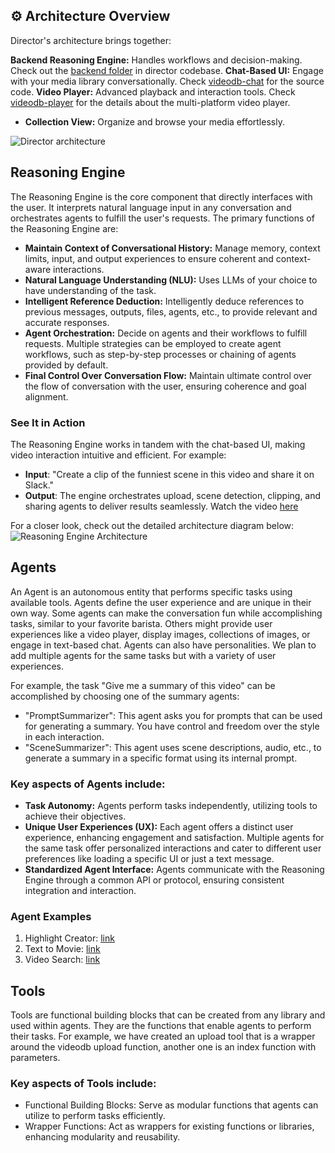 ## ⚙️ Architecture Overview
Director's architecture brings together:

**Backend Reasoning Engine:** Handles workflows and decision-making. Check out the <a href="https://github.com/video-db/Director/tree/main/backend" target="_blank" rel="noopener noreferrer">backend folder</a> in director codebase. 
**Chat-Based UI:** Engage with your media library conversationally. Check <a href="https://github.com/video-db/videodb-chat" target="_blank" rel="noopener noreferrer">videodb-chat</a> for the source code.
**Video Player:** Advanced playback and interaction tools. Check <a href="https://github.com/video-db/videodb-player" target="_blank" rel="noopener noreferrer">videodb-player</a> for the details about the multi-platform video player.
- **Collection View:** Organize and browse your media effortlessly.

![Director architecture](https://github.com/user-attachments/assets/9afb2783-66db-4899-9308-03cbd12e74d7)

## Reasoning Engine

The Reasoning Engine is the core component that directly interfaces with the user. It interprets natural language input in any conversation and orchestrates agents to fulfill the user's requests. The primary functions of the Reasoning Engine are:

* **Maintain Context of Conversational History:** Manage memory, context limits, input, and output experiences to ensure coherent and context-aware interactions.
* **Natural Language Understanding (NLU):** Uses LLMs of your choice to have understanding of the task. 
* **Intelligent Reference Deduction:** Intelligently deduce references to previous messages, outputs, files, agents, etc., to provide relevant and accurate responses.
* **Agent Orchestration:** Decide on agents and their workflows to fulfill requests. Multiple strategies can be employed to create agent workflows, such as step-by-step processes or chaining of agents provided by default.
* **Final Control Over Conversation Flow:** Maintain ultimate control over the flow of conversation with the user, ensuring coherence and goal alignment.

### **See It in Action**
The Reasoning Engine works in tandem with the chat-based UI, making video interaction intuitive and efficient. For example:  
- **Input**: "Create a clip of the funniest scene in this video and share it on Slack."  
- **Output**: The engine orchestrates upload, scene detection, clipping, and sharing agents to deliver results seamlessly. Watch the video [here](https://www.youtube.com/watch?v=fxhMgQf7v8s&list=PLhxAMFLSSK039xl1UgcZmoFLnb-qNRYQw&index=3)

For a closer look, check out the detailed architecture diagram below:  
![Reasoning Engine Architecture](https://github.com/user-attachments/assets/13a92f0d-5b66-4a95-a2d4-0b73aa359ca6)


## Agents

An Agent is an autonomous entity that performs specific tasks using available tools. Agents define the user experience and are unique in their own way. Some agents can make the conversation fun while accomplishing tasks, similar to your favorite barista. Others might provide user experiences like a video player, display images, collections of images, or engage in text-based chat. Agents can also have personalities. We plan to add multiple agents for the same tasks but with a variety of user experiences.



For example, the task "Give me a summary of this video" can be accomplished by choosing one of the summary agents:

* "PromptSummarizer": This agent asks you for prompts that can be used for generating a summary. You have control and freedom over the style in each interaction.
* "SceneSummarizer": This agent uses scene descriptions, audio, etc., to generate a summary in a specific format using its internal prompt.



### Key aspects of Agents include:

* **Task Autonomy:** Agents perform tasks independently, utilizing tools to achieve their objectives.
* **Unique User Experiences (UX):** Each agent offers a distinct user experience, enhancing engagement and satisfaction. Multiple agents for the same task offer personalized interactions and cater to different user preferences like loading a specific UI or just a text message.
* **Standardized Agent Interface:** Agents communicate with the Reasoning Engine through a common API or protocol, ensuring consistent integration and interaction.

### Agent Examples

  1. Highlight Creator: <a href="https://www.youtube.com/watch?v=Dncn_0RWrro&list=PLhxAMFLSSK039xl1UgcZmoFLnb-qNRYQw&index=11" target="_blank" rel="noopener noreferrer">link</a>
  2. Text to Movie: <a href="https://www.youtube.com/watch?v=QpnRxuEBDCc&list=PLhxAMFLSSK039xl1UgcZmoFLnb-qNRYQw&index=2" target="_blank" rel="noopener noreferrer">link</a>
  3. Video Search: <a href="https://www.youtube.com/watch?v=kCiCI2KCnC8&list=PLhxAMFLSSK039xl1UgcZmoFLnb-qNRYQw&index=4" target="_blank" rel="noopener noreferrer">link</a>


## Tools

Tools are functional building blocks that can be created from any library and used within agents. They are the functions that enable agents to perform their tasks. For example, we have created an upload tool that is a wrapper around the videodb upload function, another one is an index function with parameters.

### Key aspects of Tools include:

* Functional Building Blocks: Serve as modular functions that agents can utilize to perform tasks efficiently.
* Wrapper Functions: Act as wrappers for existing functions or libraries, enhancing modularity and reusability.

